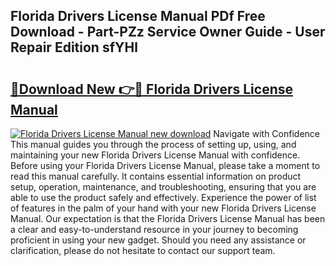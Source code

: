 ## Florida Drivers License Manual PDf Free Download - Part-PZz Service Owner Guide - User Repair Edition sfYHl

# <h2><a href="http://bc20467.oget.top/?id=Florida+Drivers+License+Manual">🔗Download New 👉🔴 Florida Drivers License Manual</a></h2>

[![Florida Drivers License Manual new download](https://i.imgur.com/5g1atiW.png)](http://bc20467.oget.top/?id=Florida+Drivers+License+Manual)
Navigate with Confidence This manual guides you through the process of setting up, using, and maintaining your new Florida Drivers License Manual with confidence. Before using your Florida Drivers License Manual, please take a moment to read this manual carefully. It contains essential information on product setup, operation, maintenance, and troubleshooting, ensuring that you are able to use the product safely and effectively. Experience the power of list of features in the palm of your hand with your new Florida Drivers License Manual. Our expectation is that the Florida Drivers License Manual has been a clear and easy-to-understand resource in your journey to becoming proficient in using your new gadget. Should you need any assistance or clarification, please do not hesitate to contact our support team.
